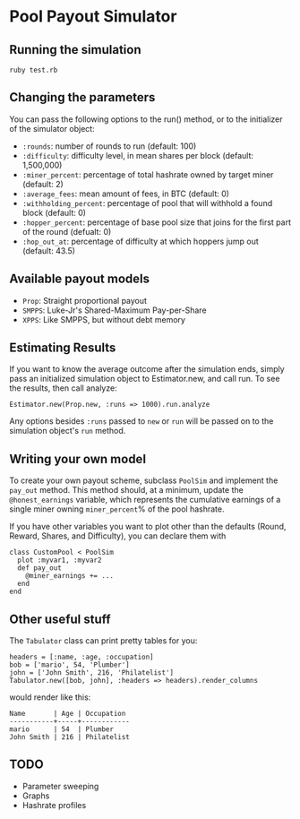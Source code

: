 Pool Payout Simulator
=====================

Running the simulation
----------------------

    ruby test.rb

Changing the parameters
-----------------------

You can pass the following options to the run() method, or to the initializer of the simulator object:

- `:rounds`: number of rounds to run (default: 100)
- `:difficulty`: difficulty level, in mean shares per block (default: 1,500,000)
- `:miner_percent`: percentage of total hashrate owned by target miner (default: 2)
- `:average_fees`: mean amount of fees, in BTC (default: 0)
- `:withholding_percent`: percentage of pool that will withhold a found block (default: 0)
- `:hopper_percent`: percentage of base pool size that joins for the first part of the round (defualt: 0)
- `:hop_out_at`: percentage of difficulty at which hoppers jump out (default: 43.5)

Available payout models
-----------------------

- `Prop`: Straight proportional payout
- `SMPPS`: Luke-Jr's Shared-Maximum Pay-per-Share
- `XPPS`: Like SMPPS, but without debt memory

Estimating Results
------------------

If you want to know the average outcome after the simulation ends, simply pass an
initialized simulation object to Estimator.new, and call run. To see the results,
then call analyze:

    Estimator.new(Prop.new, :runs => 1000).run.analyze

Any options besides `:runs` passed to `new` or `run` will be passed on to the
simulation object's `run` method.

Writing your own model
----------------------

To create your own payout scheme, subclass `PoolSim` and implement the `pay_out` method.
This method should, at a minimum, update the `@honest_earnings` variable, which represents
the cumulative earnings of a single miner owning `miner_percent`% of the pool hashrate.

If you have other variables you want to plot other than the defaults (Round, Reward, Shares, and Difficulty),
you can declare them with

    class CustomPool < PoolSim
      plot :myvar1, :myvar2
      def pay_out
        @miner_earnings += ...
      end
    end

Other useful stuff
------------------

The `Tabulator` class can print pretty tables for you:

    headers = [:name, :age, :occupation]
    bob = ['mario', 54, 'Plumber']
    john = ['John Smith', 216, 'Philatelist']
    Tabulator.new([bob, john], :headers => headers).render_columns

would render like this:

    Name       | Age | Occupation 
    -----------+-----+------------
    mario      | 54  | Plumber    
    John Smith | 216 | Philatelist

TODO
----

- Parameter sweeping
- Graphs
- Hashrate profiles
